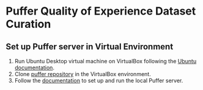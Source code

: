 # Puffer Quality of Experience Dataset Curation
## Set up Puffer server in Virtual Environment
1. Run Ubuntu Desktop virtual machine on VirtualBox following the [Ubuntu documentation](https://ubuntu.com/tutorials/how-to-run-ubuntu-desktop-on-a-virtual-machine-using-virtualbox#1-overview).
2. Clone [puffer repository](https://github.com/StanfordSNR/puffer?tab=readme-ov-file) in the VirtualBox environment.
3. Follow the [documentation](https://github.com/StanfordSNR/puffer/wiki/Documentation) to set up and run the local Puffer server.

